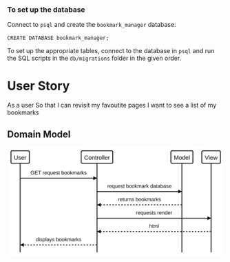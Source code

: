 ### To set up the database

Connect to `psql` and create the `bookmark_manager` database:

```
CREATE DATABASE bookmark_manager;
```

To set up the appropriate tables, connect to the database in `psql` and run the SQL scripts in the `db/migrations` folder in the given order.


User Story
==========

As a user
So that I can revisit my favoutite pages
I want to see a list of my bookmarks

Domain Model
------------

![Bookmark Manager domain model](./diagram1.svg)
